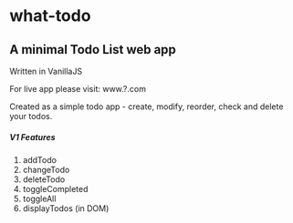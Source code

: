 # what-todo
A minimal Todo List web app
------

Written in VanillaJS

For live app please visit: www.?.com

Created as a simple todo app - create, modify, reorder, check and delete your todos.

##### V1 Features

1. addTodo
2. changeTodo
3. deleteTodo
4. toggleCompleted
5. toggleAll
6. displayTodos (in DOM)

